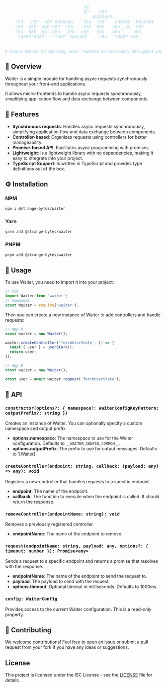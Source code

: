 <pre align="center" style="color:lightblue">
                           d8,                        
                          `8P    d8P                  
                              d888888P                
 ?88   d8P  d8P d888b8b    88b  ?88'   d8888b  88bd88b
 d88  d8P' d8P'd8P' ?88    88P  88P   d8b_,dP  88P'  `
 ?8b ,88b ,88' 88b  ,88b  d88   88b   88b     d88     
 `?888P'888P'  `?88P'`88bd88'   `?8b  `?888P'd88'     
                                                      

<small><b>A simple module for handling async requests synchronously throughout your application</b></small>
</pre>

## 🧭 Overview

Waiter is a simple module for handling async requests synchronously throughout your front-end applications.

It allows micro-frontends to handle async requests synchronously, simplifying application flow and data exchange between components.

## 🚀 Features

- **Synchronous requests**: Handles async requests synchronously, simplifying application flow and data exchange between components.
- **Controller-based**: Organizes requests using controllers for better manageability.
- **Promise-based API**: Facilitates async programming with promises.
- **Lightweight**: Is a lightweight library with no dependencies, making it easy to integrate into your project.
- **TypeScript Support**: Is written in TypeScript and provides type definitions out of the box.

## ⚙️ Installation

### NPM

```bash
npm i @strange-bytes/waiter
```

### Yarn

```bash
yarn add @strange-bytes/waiter
```

### PNPM

```bash
pnpm add @strange-bytes/waiter
```

## 🧩 Usage

To use Waiter, you need to import it into your project:

```typescript
// ES6
import Waiter from 'waiter';
// CommonJS
const Waiter = require('waiter');
```

Then you can create a new instance of Waiter to add controllers and handle requests:

```typescript
// App A
const waiter = new Waiter();

waiter.createController('fetchUserState', () => {
  const { user } = userStore();
  return user;
});
```

```typescript
// App B
const waiter = new Waiter();

const user = await waiter.request('fetchUserState');
```

## 📖 API

### `constructor(options?: { namespace?: WaiterConfigKeyPattern; outputPrefix?: string })`

Creates an instance of Waiter. You can optionally specify a custom namespace and output prefix.

- **options.namespace**: The namespace to use for the Waiter configuration. Defaults to `__WAITER_CONFIG_COMMON__`.
- **options.outputPrefix**: The prefix to use for output messages. Defaults to '[Waiter]'.

### `createController(endpoint: string, callback: (payload: any) => any): void`

Registers a new controller that handles requests to a specific endpoint.

- **endpoint**: The name of the endpoint.
- **callback**: The function to execute when the endpoint is called. It should return the response.

### `removeController(endpointName: string): void`

Removes a previously registered controller.

- **endpointName**: The name of the endpoint to remove.

### `request(endpointName: string, payload: any, options?: { timeout: number }): Promise<any>`

Sends a request to a specific endpoint and returns a promise that resolves with the response.

- **endpointName**: The name of the endpoint to send the request to.
- **payload**: The payload to send with the request.
- **options.timeout**: Optional timeout in milliseconds. Defaults to 1000ms.

### `config: WaiterConfig`

Provides access to the current Waiter configuration. This is a read-only property.

## 🤝 Contributing

We welcome contributions! Feel free to open an issue or submit a pull request from your fork if you have any ideas or
suggestions.

## License

This project is licensed under the ISC License - see the [LICENSE](LICENSE) file for details.
